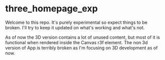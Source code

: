 # three_homepage_exp

Welcome to this repo. It's purely experimental so expect things to be broken. I'll try to keep it updated on what's working and what's not.

As of now the 3D version contains a lot of unused content, but most of it is functional when rendered inside the Canvas r3f element.
The non 3d version of App is terribly broken as I'm focusing on 3D development as of now.
